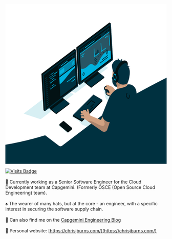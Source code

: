 <img align="center" alt="GIF" src="https://github.com/ChrisJBurns/ChrisJBurns/blob/main/code.gif?raw=true" width="800" height="500" />

[![Visits Badge](https://badges.pufler.dev/visits/chrisjburns/chrisjburns)](https://badges.pufler.dev/visits/chrisjburns/chrisjburns)
</br>
</br>
🔭 Currently working as a Senior Software Engineer for the Cloud Development team at Capgemini. (Formerly OSCE (Open Source Cloud Engineering) team).
</br>
</br>
♠️ The wearer of many hats, but at the core - an engineer, with a specific interest in securing the software supply chain.
</br>
</br>
💠 Can also find me on the [Capgemini Engineering Blog](https://capgemini.github.io/authors/#author-chris-burns)
</br>
</br>
🧪 Personal website: [https://chrisjburns.com/](https://chrisjburns.com/)
</br>
</br>

